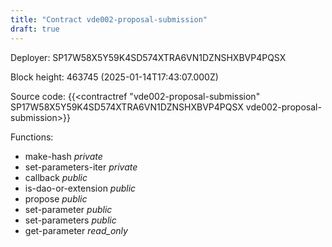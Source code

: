 ```yaml
---
title: "Contract vde002-proposal-submission"
draft: true
---
```

Deployer: SP17W58X5Y59K4SD574XTRA6VN1DZNSHXBVP4PQSX


 



Block height: 463745 (2025-01-14T17:43:07.000Z)

Source code: {{<contractref "vde002-proposal-submission" SP17W58X5Y59K4SD574XTRA6VN1DZNSHXBVP4PQSX vde002-proposal-submission>}}

Functions:

* make-hash _private_
* set-parameters-iter _private_
* callback _public_
* is-dao-or-extension _public_
* propose _public_
* set-parameter _public_
* set-parameters _public_
* get-parameter _read_only_
